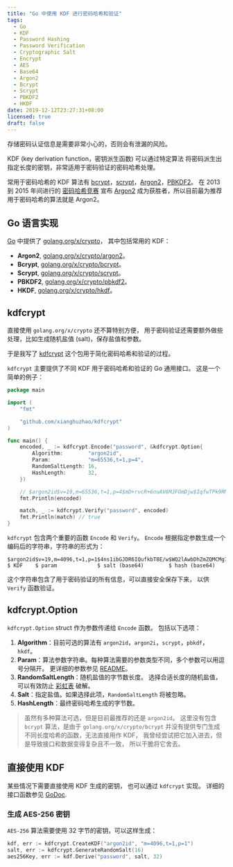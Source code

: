 ```yaml
---
title: "Go 中使用 KDF 进行密码哈希和验证"
tags:
  - Go
  - KDF
  - Password Hashing
  - Password Verification
  - Cryptographic Salt
  - Encrypt
  - AES
  - Base64
  - Argon2
  - Bcrypt
  - Scrypt
  - PBKDF2
  - HKDF
date: 2019-12-12T23:27:31+08:00
licensed: true
draft: false
---
```


存储密码认证信息是需要非常小心的，否则会有泄漏的风险。

KDF (key derivation function，密钥派生函数) 可以通过特定算法
将密码派生出指定长度的密钥，非常适用于密码验证的密码哈希处理。

[bcrypt]: https://en.wikipedia.org/wiki/Bcrypt
[scrypt]: https://en.wikipedia.org/wiki/Scrypt
[Argon2]: https://en.wikipedia.org/wiki/Argon2
[PBKDF2]: https://en.wikipedia.org/wiki/PBKDF2

常用于密码哈希的 KDF 算法有 [bcrypt][]，[scrypt][]，[Argon2][]，[PBKDF2][]。
在 2013 到 2015 年间进行的
[密码哈希竞赛](https://password-hashing.net/)
宣布 [Argon2][] 成为获胜者，所以目前最为推荐用于密码哈希的算法就是 Argon2。


## Go 语言实现

[Go](https://golang.org/) 中提供了
[golang.org/x/crypto](https://godoc.org/golang.org/x/crypto)，
其中包括常用的 KDF：

* **Argon2**, [golang.org/x/crypto/argon2](https://godoc.org/golang.org/x/crypto/argon2)。
* **Bcrypt**, [golang.org/x/crypto/bcrypt](https://godoc.org/golang.org/x/crypto/bcrypt)。
* **Scrypt**, [golang.org/x/crypto/scrypt](https://godoc.org/golang.org/x/crypto/scrypt)。
* **PBKDF2**, [golang.org/x/crypto/pbkdf2](https://godoc.org/golang.org/x/crypto/pbkdf2)。
* **HKDF**, [golang.org/x/crypto/hkdf](https://godoc.org/golang.org/x/crypto/hkdf)。


## kdfcrypt

直接使用 `golang.org/x/crypto` 还不算特别方便，
用于密码验证还需要额外做些处理，比如生成随机盐值
(salt)，保存盐值和参数。

于是我写了
[kdfcrypt](https://github.com/xianghuzhao/kdfcrypt)
这个包用于简化密码哈希和验证的过程。

`kdfcrypt` 主要提供了不同 KDF 用于密码哈希和验证的 Go 通用接口。
这是一个简单的例子：

```go
package main

import (
	"fmt"

	"github.com/xianghuzhao/kdfcrypt"
)

func main() {
	encoded, _ := kdfcrypt.Encode("password", &kdfcrypt.Option{
		Algorithm:        "argon2id",
		Param:            "m=65536,t=1,p=4",
		RandomSaltLength: 16,
		HashLength:       32,
	})

	// $argon2id$v=19,m=65536,t=1,p=4$mD+rvcR+6nuAV6MJFOmDjw$IqfwTPk9RMGeOv4pCE1QiURuSoi655GUVjcQAk81eXM
	fmt.Println(encoded)

	match, _ := kdfcrypt.Verify("password", encoded)
	fmt.Println(match) // true
}
```

`kdfcrypt` 包含两个重要的函数 `Encode` 和 `Verify`。
`Encode` 根据指定参数生成一个编码后的字符串，字符串的形式为：

```
$argon2id$v=19,m=4096,t=1,p=1$4ns1ibGJDR6IQufkbT8E/w$WQ2lAwbDhZmZQMCMg74L00OHUFzn/IvbwDaxU6bgIys
$ KDF    $ param             $ salt (base64)        $ hash (base64)
```

这个字符串包含了用于密码验证的所有信息，可以直接安全保存下来，
以供 `Verify` 函数验证。


## kdfcrypt.Option

`kdfcrypt.Option` struct 作为参数传递给 `Encode` 函数。
包括以下选项：

1. **Algorithm**：目前可选的算法有 `argon2id`，`argon2i`，`scrypt`，`pbkdf`，`hkdf`。
2. **Param**：算法参数字符串。每种算法需要的参数类型不同，多个参数可以用逗号分隔开。
   更详细的参数参见 [README](https://github.com/xianghuzhao/kdfcrypt#supported-kdf)。
3. **RandomSaltLength**：随机盐值的字节数长度。
   选择合适长度的随机盐值，可以有效防止
   [彩虹表](https://en.wikipedia.org/wiki/Rainbow_table)
   破解。
4. **Salt**：指定盐值。如果选择此项，`RandomSaltLength` 将被忽略。
5. **HashLength**：最终密码哈希生成的字节数。

> 虽然有多种算法可选，但是目前最推荐的还是 `argon2id`。
> 这里没有包含 `bcrypt` 算法，是由于 `golang.org/x/crypto/bcrypt`
> 并没有提供专门生成不同长度哈希的函数，无法直接用作 KDF，
> 我曾经尝试把它加入进去，但是导致接口和数据变得复杂且不一致，
> 所以干脆将它舍去。


## 直接使用 KDF

某些情况下需要直接使用 KDF 生成的密钥，
也可以通过 `kdfcrypt` 实现。
详细的接口函数参见
[GoDoc](https://godoc.org/github.com/xianghuzhao/kdfcrypt).

### 生成 AES-256 密钥

`AES-256` 算法需要使用 32 字节的密钥，可以这样生成：

```go
kdf, err := kdfcrypt.CreateKDF("argon2id", "m=4096,t=1,p=1")
salt, err := kdfcrypt.GenerateRandomSalt(16)
aes256Key, err := kdf.Derive("password", salt, 32)
```
